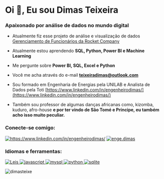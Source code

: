 <h1 alinhar="center">Oi 👋, Eu sou Dimas Teixeira</h1>
<h3 alinhar="centro">Apaixonado por análise de dados no mundo digital</h3 >

- Atualmente fiz esse projeto de análise e visualização de dados [Gerenciamento de Funcionários da Rocket Company](https://www.db-fiddle.com/f/bx4CMBsaHvkesfrDNHgSC/0)

- Atualmente estou aprendendo **SQL, Python, Power BI e Machine Learning**

- Me pergunte sobre **Power BI, SQL, Excel e Python**

- Você me acha através do e-mail **teixeiradimas@outlook.com**

- Sou formado em Engenharia de Energias pela UNILAB e Analista de Dados pela Toti [https://www.linkedin.com/in/engenheirodimas/](https://www.linkedin.com/in/engenheirodimas/)

- Também sou professor de algumas danças africanas como, kizomba, kuduro, afro-house **e por ter vindo de São Tomé e Príncipe, eu também acho isso muito peculiar.**

<h3 alinhar="esquerda">Conecte-se comigo:</h3 >
<p alinhar="esquerda">
<a href="https://linkedin.com/in/https://www.linkedin.com/in/engenheirodimas/" alvo="em branco"><img alinhar="centro" src="https://raw.githubusercontent.com/rahuldkjain/github-profile-readme-generator/master/src/images/icons/Social/linked-in-alt.svg" alt="https://www.linkedin.com/in/engenheirodimas/" altura="10" largura="20" /></a>
<a href="https://instagram.com/enge.dimas" alvo="em branco"><img alinhar="centro" src="https://raw.githubusercontent.com/rahuldkjain/github-profile-readme-generator/master/src/images/icons/Social/instagram.svg" alt="enge.dimas" altura="10" largura="20" /></a>
</p>

<h3 alinhar="esquerda">Idiomas e ferramentas:</h3 >
<p alinhar="esquerda"> <a href="https://aws.amazon.com" alvo="_em branco" rel="noreferrer"> <img src="https://raw.githubusercontent.com/devicon/devicon/master/icons/amazonwebservices/amazonwebservices-original-wordmark.svg" alt="Leis" largura="20" altura="20"/> </a> <a href="https://developer.mozilla.org/en-US/docs/Web/JavaScript" alvo="_em branco" rel="noreferrer"> <img src="https://raw.githubusercontent.com/devicon/devicon/master/icons/javascript/javascript-original.svg" alt="javascript" largura="40" altura="40"/> </a> <a href="https://www.mysql.com/" alvo="_em branco" rel="noreferrer"> <img src="https://raw.githubusercontent.com/devicon/devicon/master/icons/mysql/mysql-original-wordmark.svg" alt="mysql" largura="40" altura="40"/> </a> <a href="https://www.python.org" alvo="_em branco" rel="noreferrer"> <img src="https://raw.githubusercontent.com/devicon/devicon/master/icons/python/python-original.svg" alt="python" largura="20" altura="20"/> </a> <a href="https://www.sqlite.org/" alvo="_em branco" rel="noreferrer"> <img src="https://www.vectorlogo.zone/logos/sqlite/sqlite-icon.svg" alt="sqlite" largura="20" altura="20"/> </a> </p>

<p><img alinhar="centro" src="https://github-readme-stats.vercel.app/api/top-langs?nome de usuário = dimasteixe&show_icons = true&locale = en&layout = compactar " alt="dimasteixe" /></p>



<!---
- Olá, sou @DimasTeixe
- Estou inteiro em uma nova oportunidade
- Atualmente, você está aprendendo análises de dados
- ️ Estou procurando colaborara e rendendo mais nasa nova jordada



DimasTeixe / DimasTeixe é um repositório ✨ special ✨ porque seu `README.md` (este arquivo) aparece no seu perfil GitHub.
Você pode clicar sem link Visualizar para dar uma olhada nas suas alterações.
--->
